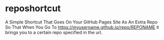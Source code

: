# reposhortcut
A Simple Shortcut That Goes On Your GitHub Pages Site As An Extra Repo So That When You Go To https://myusername.github.io/repo/REPONAME it brings you to a certain repo specified in the url.
